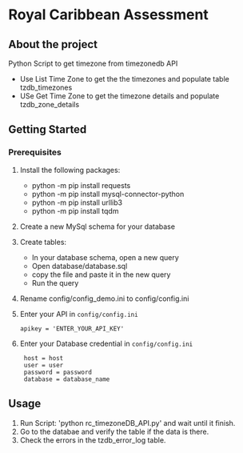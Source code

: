 
# Royal Caribbean Assessment

## About the project

Python Script to get timezone from timezonedb API

* Use List Time Zone to get the the timezones and populate table tzdb_timezones
* USe Get Time Zone to get the timezone details and populate tzdb_zone_details



<!-- GETTING STARTED -->
## Getting Started

### Prerequisites

1. Install the following packages:
    * python -m pip install requests
    * python -m pip install mysql-connector-python
    * python -m pip install urllib3
    * python -m pip install tqdm

2. Create a new MySql schema for your database

3. Create tables:
    * In your database schema, open a new query
    * Open database/database.sql
    * copy the file and paste it in the new query
    * Run the query 

3. Rename config/config_demo.ini to config/config.ini

4. Enter your API in `config/config.ini`
   ```config
   apikey = 'ENTER_YOUR_API_KEY'
   ``` 

5. Enter your Database credential in `config/config.ini`
   ```config
    host = host
    user = user
    password = password
    database = database_name 
   ``` 



<!-- USAGE EXAMPLES -->
## Usage
1. Run Script: 'python rc_timezoneDB_API.py' and wait until it finish.
2. Go to the databae and verify the table if the data is there.
3.  Check the errors in the tzdb_error_log table.

